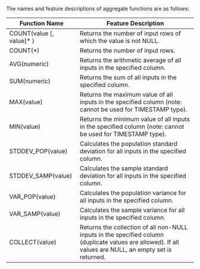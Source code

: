 The names and feature descriptions of aggregate functions are as follows:

| Function Name | Feature Description | 
| ----- | ----- |
| COUNT(value [, value]\* ) | Returns the number of input rows of which the value is not NULL. |
| COUNT(\*) | Returns the number of input rows. |
| AVG(numeric)  | Returns the arithmetic average of all inputs in the specified column. |
| SUM(numeric)  | Returns the sum of all inputs in the specified column. |
| MAX(value)  | Returns the maximum value of all inputs in the specified column (note: cannot be used for TIMESTAMP type). |
| MIN(value)  | Returns the minimum value of all inputs in the specified column (note: cannot be used for TIMESTAMP type). |
| STDDEV_POP(value) | Calculates the population standard deviation for all inputs in the specified column. |
| STDDEV_SAMP(value)  | Calculates the sample standard deviation for all inputs in the specified column. |
| VAR_POP(value)  | Calculates the population variance for all inputs in the specified column. |
| VAR_SAMP(value) | Calculates the sample variance for all inputs in the specified column. |
| COLLECT(value)  | Returns the collection of all non-NULL inputs in the specified column (duplicate values are allowed). If all values are NULL, an empty set is returned. |


